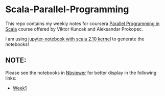 # Scala-Parallel-Programming

This repo contains my weekly notes for coursera [Parallel Programming in Scala](https://www.coursera.org/learn/parprog1) course offered by Viktor Kuncak and Aleksandar Prokopec.

I am using [jupyter-notebook with scala 2.10 kernel](https://github.com/alexarchambault/jupyter-scala) to generate the notebooks!

## NOTE:

Please see the notebooks in [Nbviewer](http://nbviewer.jupyter.org/) for better display in the following links:

* [Week1](http://nbviewer.jupyter.org/github/ehsanmok/Scala-Parallel-Programming/blob/master/week1_summary.ipynb)
